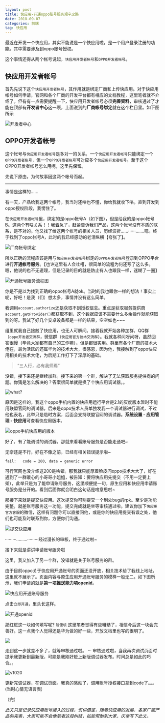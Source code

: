 ```yaml
---
layout: post
title: 快应用-开通oppo账号服务艰辛之路
date: 2018-09-07
categories: 前端
tag: 快应用
---
```

最近在开发一个快应用，其实不能说是一个快应用啦，是一个用户登录注册的功能。其中需要涉及到oppo账号授权。

这个事情还得从两个帐号说起，`快应用开发者帐号`和`OPPO开发者帐号`。

## 快应用开发者帐号

首先先说下这个`快应用开发者帐号`，其作用就是绑定厂商和上传快应用。对于快应用帐号如何申请，官网和各个厂商的开发平台都有相应的文档教程，这里笔者就不介绍了。但有有一点需要提醒一下，快应用开发者帐号必须**完善资料**，审核通过了才能在顶部有**开发者中心**这一项，上面说到的**厂商帐号绑定**就在这个栏目里。如下图所示

![开发者中心](https://user-images.githubusercontent.com/17926741/98777983-9e6c7100-242c-11eb-8c3e-4b8a53535168.png)


## OPPO开发者帐号

这个帐号与`快应用开发者帐号`是多对一的关系，一个`快应用开发者帐号`只能绑定一个`OPPO开发者帐号`，但一个`OPPO开发者帐号`可对应多个`快应用开发者帐号`。至于这个OPPO开发者帐号怎么用呢，这里先保留。

先说下原由，为何故事因这两个帐号而起。

-------------------------------------

事情是这样的......

有一天，产品给我这两个帐号，我当时还啥也不懂，你给我就收下咯。直到开发到oppo授权阶段，我愣住了。

在`快应用开发者帐号`里，绑定的是oppo帐号A（如下图），但是给我的是oppo帐号B。这两个有啥关系！！我着急了，赶紧告诉我们产品，这两个帐号没有本质的联系，是不对的。他又找了给这两个帐号的相关人员，历经波折......······.......嗯。终于找到了oppo帐号A，此时的我已经感动的老泪纵横【夸张了】。

![厂商帐号绑定](https://user-images.githubusercontent.com/17926741/98777984-9f050780-242c-11eb-9890-8df1d61559b5.png)

所以正确的流程应该是用与`快应用开发者帐号`绑定的`OPPO开发者帐号`登录到OPPO平台进行**开通帐号服务**。【也许这里有人会吐槽，很简单的流程为何还写了这么多。嗯，他说的也不无道理，但是记录的目的就是防止有人也跟我一样，迷糊了一圈】

![开通帐号服务流程图](https://user-images.githubusercontent.com/17926741/98777968-9a405380-242c-11eb-99cc-e81de88fc7d2.png)



你是不是以为找到正确的oppo帐号A就ok。当时的我也跟你一样的想法！事实上呢，好吧！是我（们）想太多，事情并没有这么简单。

我调用`account.authorize`还是获取不到授权信息。重点是获取服务提供商`account.getProvider()`都获取不到，这个数据应该不需要什么多余操作就能获取到的呀。我试了好几个安卓设备都是一样的结果，空空如也~~~



组里就我自己接触了快应用，也无人可解问。接着我就开始各种加群，QQ群（`oppo开发者交流群`，微信群（`快应用官方技术交流群`）。我就各种问呀问呀，虽然回答很慢（毕竟大家都有自己的工作嘛），但是都很实用。群里有各个厂商的技术大佬在，最为活跃的还属华为的技术大大，很感恩，因为他，我接触到了oppo快应用相关的技术大佬，为后期工作打下了深厚的基础。

> “三人行，必有我师焉”

没错，接下来还是继续加群。接下来的第一个群，解决了无法获取服务提供商的问题。你猜是怎么解决的？答案很简单就是换了个快应用调试器。。

![what?](https://user-images.githubusercontent.com/17926741/98777980-9dd3da80-242c-11eb-9cda-af8c34cf5237.png)

原因是这样的，我这个oppo手机内置的快应用运行平台是2.1的灰度版本暂时不能用联盟官网的调试器，后来是oppo技术人员单独发我一个调试器进行调试，不过他也表名，此举只是临时方案，后面会支持联盟官网的调试器。**系统设置 - 应用管理 - 快应用**可查看快应用版本。


![oppo手机快应用的版本](https://user-images.githubusercontent.com/17926741/98777993-a0cecb00-242c-11eb-917c-2411693e2c6a.png)

好了，有了能调试的调试器。那就来看看账号服务是否能走通吧~

无奈还是不行，好在不像之前，已经有相关错误提示啦~
```
fail:   code = 200, data = generic error
```
可行官网也没介绍这200是啥错。那我就只能厚着脸皮问oppo技术大大了，好在遇到了一群暖心的小哥哥小姐姐，被告知：要将快应用先提交（不用一定要上架），此举只是为了能申请账号服务，这里顺便提一句，原生应用和快应用申请账号服务是分开的。看到后面你就会明白这句话是啥意思啦~

那接下来就是提交快应用。这次提交你可别提交一个到处bug的rpk。至少是功能完整，就差账号服务这一功能，提交完成就是坐等审核通过啦。建议你加下`快应用官方客服`的微信，这样有问题你可以直接问他，或是你的快应用提交有误之处，他们也可能及时联系到你，方便你们沟通。

![提交快应用](https://user-images.githubusercontent.com/17926741/98777986-9f9d9e00-242c-11eb-9b9a-598861fb7256.png)

·········.........·········经过漫长的审核，终于通过啦~

接下来就是讲讲申请账号服务啦

这里，我又加入了另一个群，没错就是关于账号服务的群。

由于目前oppo关于快应用开通账号的页面还没开放，相关技术给了我线上地址，这里就不展示了。页面内容与原生应用开通账号服务的模样一般无二。如下图所示，我们申请的就是**第一项推送能力项openid**。

![快应用开通账号服务](https://user-images.githubusercontent.com/17926741/98777974-9ca2ad80-242c-11eb-920d-4205fc70acec.png)


点击`立即开通`，里头长这样。

![开通openid](https://user-images.githubusercontent.com/17926741/98777973-9c0a1700-242c-11eb-8ff9-3e250dac8fec.png)

那红框这一块如何填写呢? `随便填`
这里笔者觉得有些粗糙了，相信今后这一块会完善好。这一点我个人觉得还是华为做的好一些，开放文档里也写的很明了。

![](https://user-images.githubusercontent.com/17926741/98777990-a0363480-242c-11eb-84f9-46e8c7af6aa3.gif)

走到这一步就差不多了，就等审核通过啦。
···
审核通过啦，当我再次调试页面时提示我更新到最新版，可能是我刚好赶上新版调试器发布。时间总是如此的巧合。。

![v1020](https://user-images.githubusercontent.com/17926741/98777976-9d3b4400-242c-11eb-8d72-72d515648b20.png)


更新完调试器，在调试页面。我真的感动了，调用账号授权接口拿到code了。。。(当时心情无语言表)

（完）



*此文只是记录快应用账号接入的过程，仅供借鉴，随着快应用的发展，各家厂商产品的完善，大家可能不会像笔者这般纠结，如能帮助到大家，庆幸写下此文。*